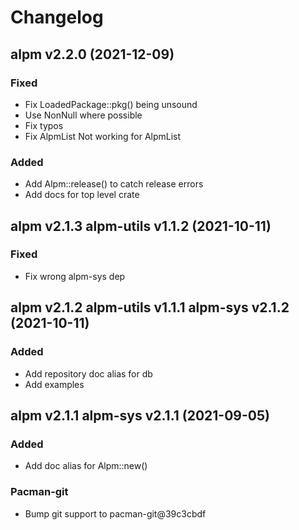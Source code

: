 # Changelog

## alpm v2.2.0 (2021-12-09)

### Fixed

- Fix LoadedPackage::pkg() being unsound
- Use NonNull where possible
- Fix typos
- Fix AlpmList<Package> Not working for AlpmList<Pkg>

### Added

- Add Alpm::release() to catch release errors
- Add docs for top level crate

## alpm v2.1.3 alpm-utils v1.1.2 (2021-10-11)

### Fixed

- Fix wrong alpm-sys dep

## alpm v2.1.2 alpm-utils v1.1.1 alpm-sys v2.1.2 (2021-10-11)

### Added

- Add repository doc alias for db
- Add examples

## alpm v2.1.1 alpm-sys v2.1.1 (2021-09-05)

### Added

- Add doc alias for Alpm::new()

### Pacman-git

- Bump git support to pacman-git@39c3cbdf

